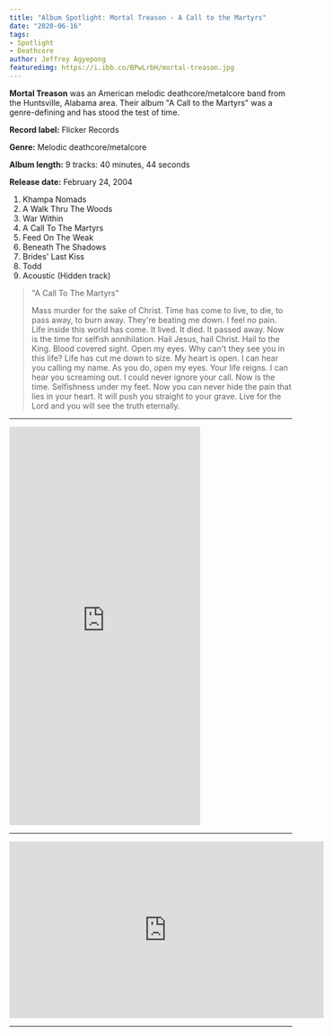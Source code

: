 ```yaml
---
title: "Album Spotlight: Mortal Treason - A Call to the Martyrs"
date: "2020-06-16"
tags:
- Spotlight
- Deathcore
author: Jeffrey Agyepong
featuredimg: https://i.ibb.co/BPwLrbH/mortal-treason.jpg
---
```


**Mortal Treason** was an American melodic deathcore/metalcore band from the Huntsville, Alabama area. Their album "A Call to the Martyrs" was a genre-defining and has stood the test of time.

**Record label:** Flicker Records

**Genre:** Melodic deathcore/metalcore

**Album length:** 9 tracks: 40 minutes, 44 seconds

**Release date:** February 24, 2004

1. Khampa Nomads
2. A Walk Thru The Woods
3. War Within
4. A Call To The Martyrs
5. Feed On The Weak
6. Beneath The Shadows
7. Brides' Last Kiss
8. Todd
9. Acoustic (Hidden track)

> "A Call To The Martyrs"
> 
> Mass murder for the sake of Christ. Time has come to live, to die, to pass away, to burn away. They're beating me down. I feel no pain. Life inside this world has come. It lived. It died. It passed away. Now is the time for selfish annihilation. Hail Jesus, hail Christ. Hail to the King. Blood covered sight. Open my eyes. Why can't they see you in this life? Life has cut me down to size. My heart is open. I can hear you calling my name. As you do, open my eyes. Your life reigns. I can hear you screaming out. I could never ignore your call. Now is the time. Selfishness under my feet. Now you can never hide the pain that lies in your heart. It will push you straight to your grave. Live for the Lord and you will see the truth eternally.

<hr>

<iframe style="border: 0; width: 340px; height: 710px;" src="https://bandcamp.com/EmbeddedPlayer/album=3972576703/size=large/bgcol=333333/linkcol=0f91ff/transparent=true/" seamless><a href="https://alabamadiymusicarchive.bandcamp.com/album/mortal-treason-a-call-to-the-martyrs">MORTAL TREASON- A CALL TO THE MARTYRS by Mortal Treason</a></iframe>

<hr>

<div class="video-container"><iframe src="https://www.youtube.com/embed/rPZThR5V8d4" width="560" height="315" frameborder="0"></iframe></div>

<hr>